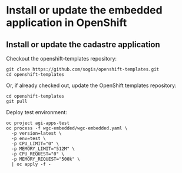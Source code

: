 # Install or update the embedded application in OpenShift

## Install or update the cadastre application

Checkout the openshift-templates repository:

```
git clone https://github.com/sogis/openshift-templates.git
cd openshift-templates
```

Or, if already checked out, update the OpenShift templates repository:

```
cd openshift-templates
git pull
```


Deploy test environment:
```
oc project agi-apps-test
oc process -f wgc-embedded/wgc-embedded.yaml \
  -p version=latest \
  -p env=test \
  -p CPU_LIMIT="0" \
  -p MEMORY_LIMIT="512M" \
  -p CPU_REQUEST="0" \
  -p MEMORY_REQUEST="500k" \
  | oc apply -f -
```
